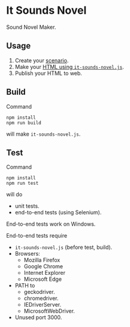 It Sounds Novel
================================================================================

Sound Novel Maker.

Usage
--------------------------------------------------------------------------------

1. Create your [scenario](docs/scenario/README.md).
1. Make your [HTML using `it-sounds-novel.js`](docs/view/README.md).
1. Publish your HTML to web.

Build
--------------------------------------------------------------------------------

Command

```text
npm install
npm run build
```

will make `it-sounds-novel.js`.

Test
--------------------------------------------------------------------------------

Command

```text
npm install
npm run test
```

will do

- unit tests.
- end-to-end tests (using Selenium).

End-to-end tests work on Windows.

End-to-end tests require

- `it-sounds-novel.js` (before test, build).
- Browsers:
  - Mozilla Firefox
  - Google Chrome
  - Internet Explorer
  - Microsoft Edge
- PATH to
  - geckodriver.
  - chromedriver.
  - IEDriverServer.
  - MicrosoftWebDriver.
- Unused port 3000.
